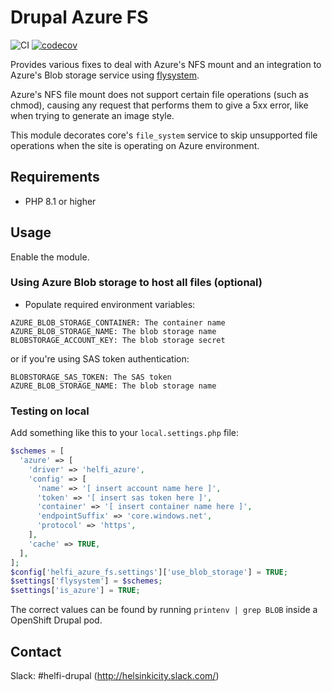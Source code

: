 # Drupal Azure FS

![CI](https://github.com/City-of-Helsinki/drupal-module-helfi-azure-fs/workflows/CI/badge.svg) [![codecov](https://codecov.io/gh/City-of-Helsinki/drupal-module-helfi-azure-fs/branch/main/graph/badge.svg?token=46YWS8J8NN)](https://codecov.io/gh/City-of-Helsinki/drupal-module-helfi-azure-fs)

Provides various fixes to deal with Azure's NFS mount and an integration to Azure's Blob storage service using [flysystem](https://www.drupal.org/project/flysystem).

Azure's NFS file mount does not support certain file operations (such as chmod), causing any request that performs them to give a 5xx error, like when trying to generate an image style.

This module decorates core's `file_system` service to skip unsupported file operations when the site is operating on Azure environment.

## Requirements

- PHP 8.1 or higher

## Usage

Enable the module.

### Using Azure Blob storage to host all files (optional)

- Populate required environment variables:
```
AZURE_BLOB_STORAGE_CONTAINER: The container name
AZURE_BLOB_STORAGE_NAME: The blob storage name
BLOBSTORAGE_ACCOUNT_KEY: The blob storage secret
```

or if you're using SAS token authentication:

```
BLOBSTORAGE_SAS_TOKEN: The SAS token
AZURE_BLOB_STORAGE_NAME: The blob storage name
```

### Testing on local

Add something like this to your `local.settings.php` file:

```php
$schemes = [
  'azure' => [
    'driver' => 'helfi_azure',
    'config' => [
      'name' => '[ insert account name here ]',
      'token' => '[ insert sas token here ]',
      'container' => '[ insert container name here ]',
      'endpointSuffix' => 'core.windows.net',
      'protocol' => 'https',
    ],
    'cache' => TRUE,
  ],
];
$config['helfi_azure_fs.settings']['use_blob_storage'] = TRUE;
$settings['flysystem'] = $schemes;
$settings['is_azure'] = TRUE;
```

The correct values can be found by running `printenv | grep BLOB` inside a OpenShift Drupal pod.

## Contact

Slack: #helfi-drupal (http://helsinkicity.slack.com/)
